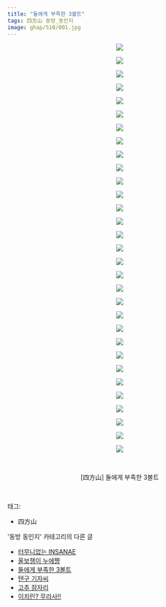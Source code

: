 ```yaml
---
title: "둘에게 부족한 3볼트"
tags: 四方山 동방_동인지
image: ghap/510/001.jpg
---
```

<div class="article">
<p style="text-align: center; clear: none; float: none;"><img src="{{ site.nasurl }}/ghap/510/001.jpg"/></p>
<p style="text-align: center; clear: none; float: none;"><img src="{{ site.nasurl }}/ghap/510/002.jpg"/></p>
<p style="text-align: center; clear: none; float: none;"><img src="{{ site.nasurl }}/ghap/510/003.jpg"/></p>
<p style="text-align: center; clear: none; float: none;"><img src="{{ site.nasurl }}/ghap/510/004.jpg"/></p>
<p style="text-align: center; clear: none; float: none;"><img src="{{ site.nasurl }}/ghap/510/005.jpg"/></p>
<p style="text-align: center; clear: none; float: none;"><img src="{{ site.nasurl }}/ghap/510/006.jpg"/></p>
<p style="text-align: center; clear: none; float: none;"><img src="{{ site.nasurl }}/ghap/510/007.jpg"/></p>
<p style="text-align: center; clear: none; float: none;"><img src="{{ site.nasurl }}/ghap/510/008.jpg"/></p>
<p style="text-align: center; clear: none; float: none;"><img src="{{ site.nasurl }}/ghap/510/009.jpg"/></p>
<p style="text-align: center; clear: none; float: none;"><img src="{{ site.nasurl }}/ghap/510/010.jpg"/></p>
<p style="text-align: center; clear: none; float: none;"><img src="{{ site.nasurl }}/ghap/510/011.jpg"/></p>
<p style="text-align: center; clear: none; float: none;"><img src="{{ site.nasurl }}/ghap/510/012.jpg"/></p>
<p style="text-align: center; clear: none; float: none;"><img src="{{ site.nasurl }}/ghap/510/013.jpg"/></p>
<p style="text-align: center; clear: none; float: none;"><img src="{{ site.nasurl }}/ghap/510/014.jpg"/></p>
<p style="text-align: center; clear: none; float: none;"><img src="{{ site.nasurl }}/ghap/510/015.jpg"/></p>
<p style="text-align: center; clear: none; float: none;"><img src="{{ site.nasurl }}/ghap/510/016.jpg"/></p>
<p style="text-align: center; clear: none; float: none;"><img src="{{ site.nasurl }}/ghap/510/017.jpg"/></p>
<p style="text-align: center; clear: none; float: none;"><img src="{{ site.nasurl }}/ghap/510/018.jpg"/></p>
<p style="text-align: center; clear: none; float: none;"><img src="{{ site.nasurl }}/ghap/510/019.jpg"/></p>
<p style="text-align: center; clear: none; float: none;"><img src="{{ site.nasurl }}/ghap/510/020.jpg"/></p>
<p style="text-align: center; clear: none; float: none;"><img src="{{ site.nasurl }}/ghap/510/021.jpg"/></p>
<p style="text-align: center; clear: none; float: none;"><img src="{{ site.nasurl }}/ghap/510/022.jpg"/></p>
<p style="text-align: center; clear: none; float: none;"><img src="{{ site.nasurl }}/ghap/510/023.jpg"/></p>
<p style="text-align: center; clear: none; float: none;"><img src="{{ site.nasurl }}/ghap/510/024.jpg"/></p>
<p style="text-align: center; clear: none; float: none;"><img src="{{ site.nasurl }}/ghap/510/025.jpg"/></p>
<p style="text-align: center; clear: none; float: none;"><img src="{{ site.nasurl }}/ghap/510/026.jpg"/></p>
<p style="text-align: center; clear: none; float: none;"><img src="{{ site.nasurl }}/ghap/510/027.jpg"/></p>
<p style="text-align: center; clear: none; float: none;"><img src="{{ site.nasurl }}/ghap/510/028.jpg"/></p>
<p style="text-align: center; clear: none; float: none;"><img src="{{ site.nasurl }}/ghap/510/029.jpg"/></p>
<p style="text-align: center; clear: none; float: none;"><img src="{{ site.nasurl }}/ghap/510/030.jpg"/></p>
<p style="text-align: center; clear: none; float: none;"><img src="{{ site.nasurl }}/ghap/510/031.jpg"/></p>
<p style="text-align: center; clear: none; float: none;"><br/></p>
<p style="text-align: center; clear: none; float: none;">[四方山] 둘에게 부족한 3볼트</p>
<p><br/></p>
</div><div class="tagTrail">
<p>태그: </p>
<ul>
<li>四方山</li>
</ul>
</div><div class="another">
<p>'동방 동인지' 카테고리의 다른 글</p>
<ul>
<li><a href="/2016-06-23-ghap_512">터무니없는 INSANAE</a></li>
<li><a href="/2016-06-23-ghap_511">울보쟁이 누에쨩</a></li>
<li><a href="/2016-06-23-ghap_510">둘에게 부족한 3볼트</a></li>
<li><a href="/2016-06-23-ghap_509">텐구 기자씨</a></li>
<li><a href="/2016-06-23-ghap_508">고추 잠자리</a></li>
<li><a href="/2016-06-23-ghap_507">이치린? 무라사!!</a></li>
</ul>
</div><div class="cb_module cb_fluid">
<div class="cb_wrt cb_profile">
</div><!-- commentList close -->
</div>